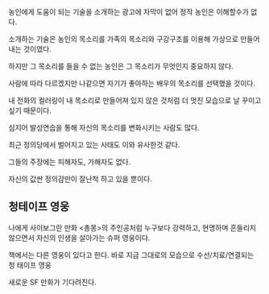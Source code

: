 농인에게 도움이 되는 기술을 소개하는 광고에 자막이 없어 정작 농인은 이해할수가 없다.

소개하는 기술은 농인의 목소리를 가족의 목소리와 구강구조를 이용해 가상으로 만들어내는 것이였다.

하지만 그 목소리를 들을 수 없는 농인은 그 목소리가 무엇인지 중요하지 않다.

사람에 따라 다르겠지만 나같으면 자기가 좋아하는 배우의 목소리를 선택했을 것이다.

내 전화의 컬러링이 내 목소리로 만들어져 있지 않은 것처럼 더 멋진 모습으로 날 꾸미고 싶기 때문이다.

심지어 발성연습을 통해 자신의 목소리를 변화시키는 사람도 많다.


최근 정의당에서 벌어지고 있는 사태도 이와 유사한것 같다.

그들의 주장에는 피해자도, 가해자도 없다.

자신의 값싼 정의감만이 잘난척 하고 있을 뿐이다.

## 청테이프 영웅
나에게 사이보그란 만화 <총몽>의 주인공처럼 누구보다 강력하고, 현명하며
흔들리지 않으면서 자신의 인생을 살아가는
슈퍼 영웅이다.

책에서는 다른 영웅이 있다고 한다. 바로 지금 그대로의 모습으로 수선/치료/연결되는
청 태이프 영웅

새로운 SF 만화가 기다려진다.
